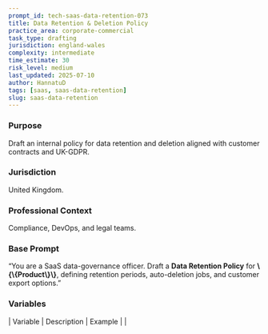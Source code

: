 ```yaml
---
prompt_id: tech-saas-data-retention-073
title: Data Retention & Deletion Policy
practice_area: corporate-commercial
task_type: drafting
jurisdiction: england-wales
complexity: intermediate
time_estimate: 30
risk_level: medium
last_updated: 2025-07-10
author: HannatuD
tags: [saas, saas-data-retention]
slug: saas-data-retention
---
```


### Purpose  
Draft an internal policy for data retention and deletion aligned with customer contracts and UK-GDPR.

### Jurisdiction  
United Kingdom.

### Professional Context  
Compliance, DevOps, and legal teams.

### Base Prompt  
“You are a SaaS data-governance officer. Draft a **Data Retention Policy** for **\\{\\{Product\\}\\}**, defining retention periods, auto-deletion jobs, and customer export options.”

### Variables  
| Variable | Description | Example |
|
